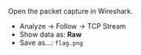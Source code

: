 Open the packet capture in Wireshark.

- Analyze → Follow → TCP Stream
- Show data as: **Raw**
- Save as…: `flag.png`
